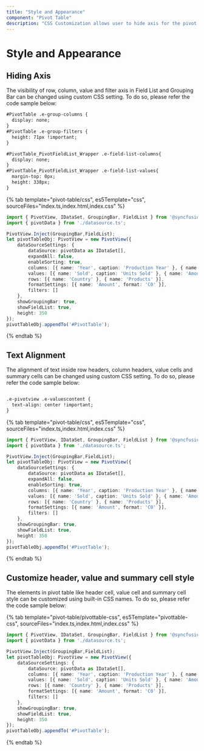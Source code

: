 ```yaml
---
title: "Style and Appearance"
component: "Pivot Table"
description: "CSS Customization allows user to hide axis for the pivot by overriding the styles."
---
```


# Style and Appearance

## Hiding Axis

The visibility of row, column, value and filter axis in Field List and Grouping Bar can be changed using custom CSS setting. To do so, please refer the code sample below:

```html
#PivotTable .e-group-columns {
  display: none;
}
#PivotTable .e-group-filters {
  height: 71px !important;
}

#PivotTable_PivotFieldList_Wrapper .e-field-list-columns{
  display: none;
}
#PivotTable_PivotFieldList_Wrapper .e-field-list-values{
  margin-top: 0px;
  height: 338px;
}
```

{% tab template="pivot-table/css", es5Template="css", sourceFiles="index.ts,index.html,index.css" %}

```typescript
import { PivotView, IDataSet, GroupingBar, FieldList } from '@syncfusion/ej2-pivotview';
import { pivotData } from './datasource.ts';

PivotView.Inject(GroupingBar,FieldList);
let pivotTableObj: PivotView = new PivotView({
    dataSourceSettings: {
        dataSource: pivotData as IDataSet[],
        expandAll: false,
        enableSorting: true,
        columns: [{ name: 'Year', caption: 'Production Year' }, { name: 'Quarter' }],
        values: [{ name: 'Sold', caption: 'Units Sold' }, { name: 'Amount', caption: 'Sold Amount' }],
        rows: [{ name: 'Country' }, { name: 'Products' }],
        formatSettings: [{ name: 'Amount', format: 'C0' }],
        filters: []
    },
    showGroupingBar: true,
    showFieldList: true,
    height: 350
});
pivotTableObj.appendTo('#PivotTable');

```

{% endtab %}

## Text Alignment

The alignment of text inside row headers, column headers, value cells and summary cells can be changed using custom CSS setting. To do so, please refer the code sample below:

```html

.e-pivotview .e-valuescontent {
  text-align: center !important;
}

```

{% tab template="pivot-table/css", es5Template="css", sourceFiles="index.ts,index.html,index.css" %}

```typescript
import { PivotView, IDataSet, GroupingBar, FieldList } from '@syncfusion/ej2-pivotview';
import { pivotData } from './datasource.ts';

PivotView.Inject(GroupingBar,FieldList);
let pivotTableObj: PivotView = new PivotView({
    dataSourceSettings: {
        dataSource: pivotData as IDataSet[],
        expandAll: false,
        enableSorting: true,
        columns: [{ name: 'Year', caption: 'Production Year' }, { name: 'Quarter' }],
        values: [{ name: 'Sold', caption: 'Units Sold' }, { name: 'Amount', caption: 'Sold Amount' }],
        rows: [{ name: 'Country' }, { name: 'Products' }],
        formatSettings: [{ name: 'Amount', format: 'C0' }],
        filters: []
    },
    showGroupingBar: true,
    showFieldList: true,
    height: 350
});
pivotTableObj.appendTo('#PivotTable');

```

{% endtab %}

## Customize header, value and summary cell style

The elements in pivot table like header cell, value cell and summary cell style can be customized using built-in CSS names. To do so, please refer the code sample below:

{% tab template="pivot-table/pivottable-css", es5Template="pivottable-css", sourceFiles="index.ts,index.html,index.css" %}

```typescript
import { PivotView, IDataSet, GroupingBar, FieldList } from '@syncfusion/ej2-pivotview';
import { pivotData } from './datasource.ts';

PivotView.Inject(GroupingBar,FieldList);
let pivotTableObj: PivotView = new PivotView({
    dataSourceSettings: {
        dataSource: pivotData as IDataSet[],
        columns: [{ name: 'Year', caption: 'Production Year' }, { name: 'Quarter' }],
        values: [{ name: 'Sold', caption: 'Units Sold' }, { name: 'Amount', caption: 'Sold Amount' }],
        rows: [{ name: 'Country' }, { name: 'Products' }],
        formatSettings: [{ name: 'Amount', format: 'C0' }],
        filters: []
    },
    showGroupingBar: true,
    showFieldList: true,
    height: 350
});
pivotTableObj.appendTo('#PivotTable');

```

{% endtab %}